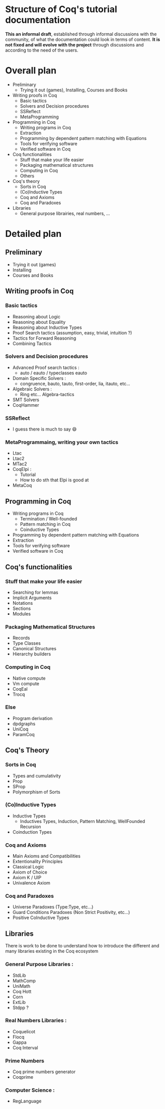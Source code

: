 # Structure of Coq's tutorial documentation

**This an informal draft**, established through informal discussions with the community, of what the documentation could look in terms of content.
**It is not fixed and will evolve with the project** through discussions and according to the need of the users.


# Overall plan

- Preliminary
  - Trying it out (games), Installing, Courses and Books
- Writing proofs in Coq
  - Basic tactics
  - Solvers and Decision procedures
  - SSReflect
  - MetaProgramming
- Programming in Coq
  - Writing programs in Coq
  - Extraction
  - Programming by dependent pattern matching with Equations
  - Tools for verifying software
  - Verified software in Coq
- Coq functionalities
  - Stuff that make your life easier
  - Packaging mathematical structures
  - Computing in Coq
  - Others
- Coq's theory
  - Sorts in Coq
  - (Co)Inductive Types
  - Coq and Axioms
  - Coq and Paradoxes
- Libraries
  - General purpose librairies, real numbers, ...



# Detailed plan

## Preliminary
- Trying it out (games)
- Installing
- Courses and Books

## Writing proofs in Coq

### Basic tactics
- Reasoning about Logic
- Reasoning about Equality
- Reasoning about Inductive Types
- Proof Search tactics (assumption, easy, trivial, intuition ?)
- Tactics for Forward Reasoning
- Combining Tactics

### Solvers and Decision procedures
- Advanced Proof search tactics :
  - auto / eauto / typeclasses eauto
- Domain Specific Solvers :
  - congruence, bauto, tauto, first-order, lia, itauto, etc...
- Algebraic Solvers :
  - Ring etc... Algebra-tactics
- SMT Solvers
- CoqHammer

### SSReflect
- I guess there is much to say :smile:

### MetaProgrammaing, writing your own tactics
- Ltac
- Ltac2
- MTac2
- CoqElpi :
  - Tutorial
  - How to do sth that Elpi is good at
- MetaCoq


## Programming in Coq
- Writing programs in Coq
  - Termination / Well-founded
  - Pattern matching in Coq
  - Coinductive Types
- Programming by dependent pattern matching with Equations
- Extraction
- Tools for verifying software
- Verified software in Coq


## Coq's functionalities

### Stuff that make your life easier
- Searching for lemmas
- Implicit Arguments
- Notations
- Sections
- Modules

### Packaging Mathematical Structures
- Records
- Type Classes
- Canonical Structures
- Hierarchy builders

### Computing in Coq
- Native compute
- Vm compute
- CoqEal
- Trocq

### Else
- Program derivation
- dpdgraphs
- UniCoq
- ParamCoq


## Coq's Theory

### Sorts in Coq
- Types and cumulativity
- Prop
- SProp
- Polymorphism of Sorts

### (Co)Inductive Types
- Inductive Types
  - Inductives Types, Induction, Pattern Matching, WellFounded Recursion
- Coinduction Types

### Coq and Axioms
- Main Axioms and Compatibilities
- Extentionality Principles
- Classical Logic
- Axiom of Choice
- Axiom K / UIP
- Univalence Axiom

### Coq and Paradoxes
- Universe Paradoxes (Type:Type, etc...)
- Guard Conditions Paradoxes (Non Strict Positivity, etc...)
- Positive CoInductive Types



## Libraries

There is work to be done to understand how to introduce the different and many libraries existing in the Coq ecosystem


### General Purpose Libraries :
- StdLib
- MathComp
- UniMath
- Coq Hott
- Corn
- ExtLib
- Stdpp ?

### Real Numbers Libraries :
- Coquelicot
- Flocq
- Gappa
- Coq Interval

### Prime Numbers
- Coq prime numbers generator
- Coqprime

### Computer Science :
- RegLanguage

